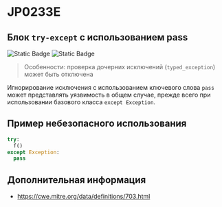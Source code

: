 # JP0233E
## Блок `try-except` с использованием pass

![Static Badge](https://img.shields.io/badge/%D0%A1%D1%82%D0%B5%D0%BF%D0%B5%D0%BD%D1%8C%20%D0%BA%D1%80%D0%B8%D1%82%D0%B8%D1%87%D0%BD%D0%BE%D1%81%D1%82%D0%B8-%D0%BD%D0%B8%D0%B7%D0%BA%D0%B0%D1%8F-mediumblue?style=for-the-badge)
![Static Badge](https://img.shields.io/badge/%D0%94%D0%BE%D1%81%D1%82%D0%BE%D0%B2%D0%B5%D1%80%D0%BD%D0%BE%D1%81%D1%82%D1%8C%20%D0%BE%D0%BF%D1%80%D0%B5%D0%B4%D0%B5%D0%BB%D0%B5%D0%BD%D0%B8%D1%8F-%D0%B2%D1%8B%D1%81%D0%BE%D0%BA%D0%B0%D1%8F-crimson?style=for-the-badge)

> Особенности: проверка дочерних исключений (`typed_exception`) может быть отключена

Игнорирование исключения с использованием ключевого слова `pass` может представлять уязвимость в общем случае, прежде всего при использовании базового класса `except Exception`.

## Пример небезопасного использования

```python linenums="1"
try:
  f()
except Exception:
  pass
```

## Дополнительная информация

* <https://cwe.mitre.org/data/definitions/703.html>

